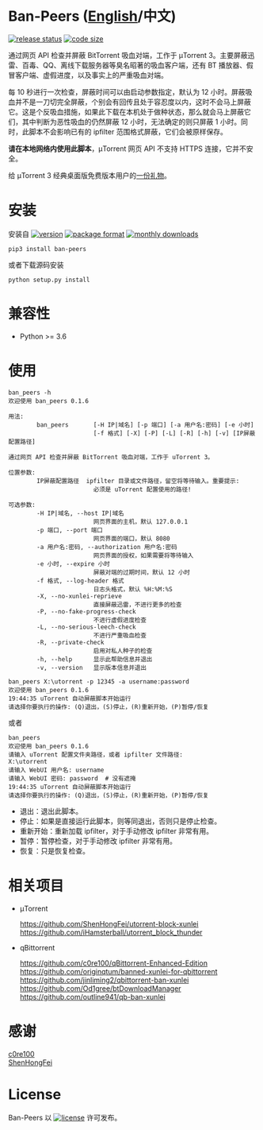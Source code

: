 # Ban-Peers ([English](https://github.com/SeaHOH/ban-peers/blob/master/README.md)/中文)
[![release status](https://img.shields.io/github/v/release/SeaHOH/ban-peers?include_prereleases&sort=semver)](https://github.com/SeaHOH/ban-peers/releases)
[![code size](https://img.shields.io/github/languages/code-size/SeaHOH/ban-peers)](https://github.com/SeaHOH/ban-peers)

通过网页 API 检查并屏蔽 BitTorrent 吸血对端，工作于 μTorrent 3。主要屏蔽迅雷、百毒、QQ、离线下载服务器等臭名昭著的吸血客户端，还有 BT 播放器、假冒客户端、虚假进度，以及事实上的严重吸血对端。

每 10 秒进行一次检查，屏蔽时间可以由启动参数指定，默认为 12 小时。屏蔽吸血并不是一刀切完全屏蔽，个别会有回传且处于容忍度以内，这时不会马上屏蔽它。这是个反吸血措施，如果此下载在本机处于做种状态，那么就会马上屏蔽它们，其中判断为恶性吸血的仍然屏蔽 12 小时，无法确定的则只屏蔽 1 小时。同时，此脚本不会影响已有的 ipfilter 范围格式屏蔽，它们会被原样保存。

**请在本地网络内使用此脚本**，μTorrent 网页 API 不支持 HTTPS 连接，它并不安全。

给 μTorrent 3 经典桌面版免费版本用户的[一份礼物](https://github.com/SeaHOH/ban-peers/issues/1)。

# 安装
安装自
[![version](https://img.shields.io/pypi/v/ban-peers)](https://pypi.org/project/ban-peers/)
[![package format](https://img.shields.io/pypi/format/ban-peers)](https://pypi.org/project/ban-peers/#files)
[![monthly downloads](https://img.shields.io/pypi/dm/ban-peers)](https://pypi.org/project/ban-peers/#files)

    pip3 install ban-peers

或者下载源码安装

    python setup.py install

# 兼容性
- Python >= 3.6

# 使用
```
ban_peers -h
欢迎使用 ban_peers 0.1.6

用法:
        ban_peers       [-H IP|域名] [-p 端口] [-a 用户名:密码] [-e 小时]
                        [-f 格式] [-X] [-P] [-L] [-R] [-h] [-v] [IP屏蔽配置路径]

通过网页 API 检查并屏蔽 BitTorrent 吸血对端，工作于 uTorrent 3。

位置参数:
        IP屏蔽配置路径  ipfilter 目录或文件路径，留空将等待输入。重要提示:
                        必须是 uTorrent 配置使用的路径!

可选参数:
        -H IP|域名, --host IP|域名
                        网页界面的主机，默认 127.0.0.1
        -p 端口, --port 端口
                        网页界面的端口，默认 8080
        -a 用户名:密码, --authorization 用户名:密码
                        网页界面的授权，如果需要将等待输入
        -e 小时, --expire 小时
                        屏蔽对端的过期时间，默认 12 小时
        -f 格式, --log-header 格式
                        日志头格式，默认 %H:%M:%S
        -X, --no-xunlei-reprieve
                        直接屏蔽迅雷，不进行更多的检查
        -P, --no-fake-progress-check
                        不进行虚假进度检查
        -L, --no-serious-leech-check
                        不进行严重吸血检查
        -R, --private-check
                        启用对私人种子的检查
        -h, --help      显示此帮助信息并退出
        -v, --version   显示版本信息并退出
```

```
ban_peers X:\utorrent -p 12345 -a username:password
欢迎使用 ban_peers 0.1.6
19:44:35 uTorrent 自动屏蔽脚本开始运行
请选择你要执行的操作: (Q)退出，(S)停止，(R)重新开始，(P)暂停/恢复
```

或者

```
ban_peers
欢迎使用 ban_peers 0.1.6
请输入 uTorrent 配置文件夹路径，或者 ipfilter 文件路径:
X:\utorrent
请输入 WebUI 用户名: username
请输入 WebUI 密码: password  # 没有遮掩
19:44:35 uTorrent 自动屏蔽脚本开始运行
请选择你要执行的操作: (Q)退出，(S)停止，(R)重新开始，(P)暂停/恢复
```

- 退出：退出此脚本。
- 停止：如果是直接运行此脚本，则等同退出，否则只是停止检查。
- 重新开始：重新加载 ipfilter，对于手动修改 ipfilter 非常有用。
- 暂停：暂停检查，对于手动修改 ipfilter 非常有用。
- 恢复：只是恢复检查。

# 相关项目
- μTorrent

    https://github.com/ShenHongFei/utorrent-block-xunlei  
    https://github.com/iHamsterball/utorrent_block_thunder  

- qBittorrent

    https://github.com/c0re100/qBittorrent-Enhanced-Edition  
    https://github.com/originqtum/banned-xunlei-for-qbittorrent  
    https://github.com/jinliming2/qbittorrent-ban-xunlei  
    https://github.com/Od1gree/btDownloadManager  
    https://github.com/outline941/qb-ban-xunlei  

# 感谢
[c0re100](https://github.com/c0re100/qBittorrent-Enhanced-Edition)  
[ShenHongFei](https://github.com/ShenHongFei/utorrent-block-xunlei)  

# License
Ban-Peers 以 [![license](https://img.shields.io/github/license/SeaHOH/ban-peers)](https://github.com/SeaHOH/ban-peers/blob/master/LICENSE) 许可发布。
